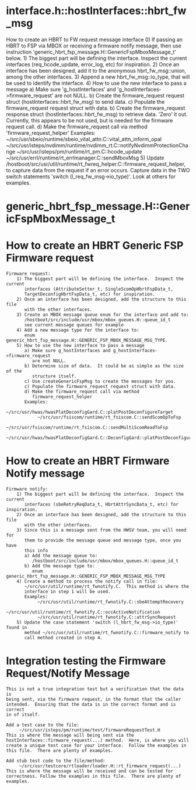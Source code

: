 # interface.h::hostInterfaces::hbrt_fw_msg
How to create an HBRT to FW request message interface
    0) If passing an HBRT to FSP via MBOX or receiving a firmware notify message,
       then use instruction 'generic_hbrt_fsp_message.H::GenericFspMboxMessage_t'
       below.
    1) The biggest part will be defining the interface.  Inspect the current
       interfaces (req_hcode_update, error_log, etc) for inspiration.
    2) Once an interface has been designed, add it to the anonymous
       hbrt_fw_msg::union, among the other interfaces.
    3) Append a new hbrt_fw_msg::io_type, that will be used to
       identify the interface.
    4) How to use the new interface to pass a message
       a) Make sure 'g_hostInterfaces' and 'g_hostInterfaces->firmware_request'
          are not NULL.
       b) Create the firmware_request request struct (hostInterfaces::hbrt_fw_msg)
          to send data.
       c) Populate the firmware_request request struct with data.
       b) Create the firmware_request response struct (hostInterfaces::hbrt_fw_msg)
          to retrieve data. 'Zero' it out.  Currently, this appears to be not
          used, but is needed for the firmware request call.
       d) Make the firmware_request call via method 'firmware_request_helper'
       Examples:
            ~/src/usr/sbeio/runtime/sbeio_vital_attn.C::vital_attn_inform_opal
            ~/src/usr/isteps/nvdimm/runtime/nvdimm_rt.C::notifyNvdimmProtectionChange
            ~/src/usr/isteps/pm/runtime/rt_pm.C::hcode_update
            ~/src/usr/errl/runtime/rt_errlmanager.C::sendMboxMsg
    5) Update /hostboot/src/usr/util/runtime/rt_fwreq_helper.C::firmware_request_helper,
       to capture data from the request if an error occurs.  Capture data in the
       TWO switch statements 'switch (l_req_fw_msg->io_type)'.  Look at others
       for examples.

# generic_hbrt_fsp_message.H::GenericFspMboxMessage_t
# How to create an HBRT Generic FSP Firmware request
    Firmware request:
        1) The biggest part will be defining the interface.  Inspect the current
           interfaces (AttributeSetter_t, SingleScomOpHbrtFspData_t,
           TargetDeconfigHbrtFspData_t, etc) for inspiration.
        2) Once an interface has been designed, add the structure to this file
           with the other interfaces.
        3) Create an MBOX message queue enum for the interface and add to:
           /hostboot/src/include/usr/mbox/mbox_queues.H::queue_id_t
           see current message queues for example
        4) Add a new message type for the interface to:
           enum generic_hbrt_fsp_message.H::GENERIC_FSP_MBOX_MESSAGE_MSG_TYPE.
        5) How to use the new interface to pass a message
           a) Make sure g_hostInterfaces and g_hostInterfaces->firmware_request
              are not NULL.
           b) Determine size of data.  It could be as simple as the size of the
              structure itself.
           c) Use createGenericFspMsg to create the messages for you.
           c) Populate the firmware_request request struct with data.
           d) Make the firmware_request call via method
              firmware_request_helper
           Examples:
                ~/src/usr/hwas/hwasPlatDeconfigGard.C::platPostDeconfigureTarget
                ~/src/usr/fsiscom/runtime/rt_fsiscom.C::sendScomOpToFsp
                ~/src/usr/fsiscom/runtime/rt_fsiscom.C::sendMultiScomReadToFsp
                ~/src/usr/hwas/hwasPlatDeconfigGard.C::DeconfigGard::platPostDeconfigureTarget

# How to create an HBRT Firmware Notify message
    Firmware notify:
        1) The biggest part will be defining the interface.  Inspect the current
           interfaces (sbeRetryReqData_t, HbrtAttrSyncData_t, etc) for inspiration.
        2) Once an interface has been designed, add the structure to this file
           with the other interfaces.
        3) Since this is a message sent from the HWSV team, you will need for
           them to provide the message queue and message type, once you have
           this info
           a) Add the message queue to:
              /hostboot/src/include/usr/mbox/mbox_queues.H::queue_id_t
           b) Add the message type to:
              enum generic_hbrt_fsp_message.H::GENERIC_FSP_MBOX_MESSAGE_MSG_TYPE
        4) Create a method to process the notify call in file:
           ~/src/usr/util/runtime/rt_fwnotify.C.  This method is where the
           interface in step 1 will be used.
           Examples:
                ~/src/usr/util/runtime/rt_fwnotify.C::sbeAttemptRecovery
                ~/src/usr/util/runtime/rt_fwnotify.C::occActiveNotification
                ~/src/usr/util/runtime/rt_fwnotify.C::attrSyncRequest
        5) Update the case statement 'switch (l_hbrt_fw_msg->io_type)' found in
           method ~/src/usr/util/runtime/rt_fwnotify.C::firmware_notify to
           call method created in step 4.

# Integration testing the Firmware Request/Notify Message
    This is not a true integration test but a verification that the data is
    being sent, via the firmware request, in the format that the caller
    intended.  Ensuring that the data is in the correct format and is correct
    in of itself.

    Add a test case to the file:
         ~/src/usr/isteps/pm/runtime/test/firmwareRequestTest.H
    This is where the message will being sent via the
    hostInterfaces::firmware_request(...) method.  Here, is where you will
    create a unique test case for your interface.  Follow the examples in
    this file.  There are plenty of examples.

    Add stub test code to the file/method:
         ~/src/usr/testcore/rtloader/loader.H::rt_firmware_request(...)
    This is where the message will be received and can be tested for
    correctness. Follow the examples in this file.  There are plenty of
    examples.





